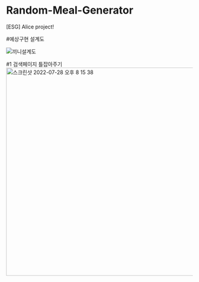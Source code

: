 # Random-Meal-Generator
[ESG] Alice project!


#예상구현 설계도

![끼니설계도](https://user-images.githubusercontent.com/102340541/181496603-a278d6ce-cace-49a4-b4f3-ac4faa7e9c43.png)


#1 검색페이지 틀잡아주기
<img width="562" alt="스크린샷 2022-07-28 오후 8 15 38" src="https://user-images.githubusercontent.com/102340541/181495558-ca8de2b2-ae1b-4cde-a593-79e26fd35e58.png">
